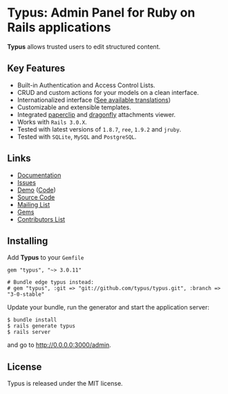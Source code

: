 # Typus: Admin Panel for Ruby on Rails applications

**Typus** allows trusted users to edit structured content.

## Key Features

- Built-in Authentication and Access Control Lists.
- CRUD and custom actions for your models on a clean interface.
- Internationalized interface ([See available translations][locales])
- Customizable and extensible templates.
- Integrated [paperclip][paperclip] and [dragonfly][dragonfly] attachments viewer.
- Works with `Rails 3.0.X`.
- Tested with latest versions of `1.8.7`, `ree`, `1.9.2` and `jruby`.
- Tested with `SQLite`, `MySQL` and `PostgreSQL`.

## Links

- [Documentation](https://github.com/typus/typus/wiki)
- [Issues](https://github.com/typus/typus/issues)
- [Demo](http://demo.typuscms.com/) ([Code][code])
- [Source Code](http://github.com/typus/typus)
- [Mailing List](http://groups.google.com/group/typus)
- [Gems](http://rubygems.org/gems/typus)
- [Contributors List](http://github.com/typus/typus/contributors)

## Installing

Add **Typus** to your `Gemfile`

    gem "typus", "~> 3.0.11"

    # Bundle edge typus instead:
    # gem "typus", :git => "git://github.com/typus/typus.git", :branch => "3-0-stable"

Update your bundle, run the generator and start the application server:

    $ bundle install
    $ rails generate typus
    $ rails server

and go to <http://0.0.0.0:3000/admin>.

## License

Typus is released under the MIT license.

[paperclip]: http://rubygems.org/gems/paperclip
[dragonfly]: http://rubygems.org/gems/dragonfly
[code]: https://github.com/typus/typus/tree/master/test/fixtures/rails_app
[locales]: https://github.com/typus/typus/tree/master/config/locales